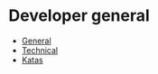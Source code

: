 # Developer general

* [General](./general/README.md)
* [Technical](./technical/README.md)
* [Katas](./katas/README.md)